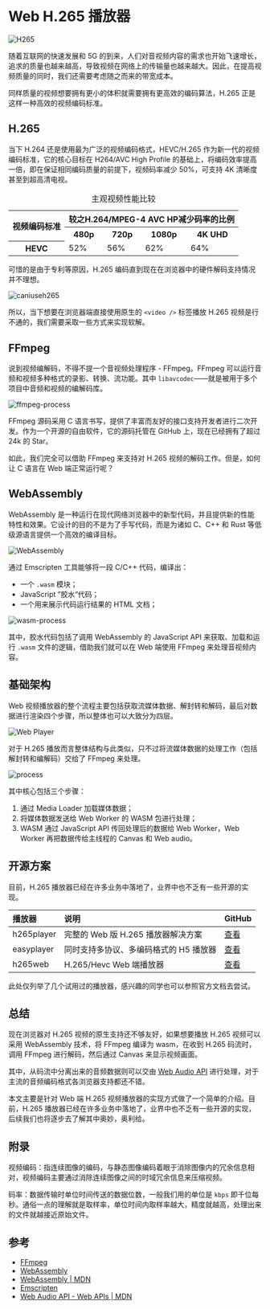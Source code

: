 # Web H.265 播放器

<img :src="$withBase('/images/video/advanced/h265-hevc.jpg')" alt="H265">

随着互联网的快速发展和 5G 的到来，人们对音视频内容的需求也开始飞速增长，追求的质量也越来越高，导致视频在网络上的传输量也越来越大。因此，在提高视频质量的同时，我们还需要考虑随之而来的带宽成本。

同样质量的视频想要拥有更小的体积就需要拥有更高效的编码算法，H.265 正是这样一种高效的视频编码标准。

## H.265

当下 H.264 还是使用最为广泛的视频编码格式，HEVC/H.265 作为新一代的视频编码标准，它的核心目标在 H264/AVC High Profile 的基础上，将编码效率提高一倍，即在保证相同编码质量的前提下，视频码率减少 50%，可支持 4K 清晰度甚至到超高清电视。

<table cellpadding="1" cellspacing="1">
 <caption>
  主观视频性能比较
 </caption>
 <tbody>
  <tr>
   <th rowspan="2">视频编码标准</th>
   <th colspan="5">较之H.264/MPEG-4 AVC HP减少码率的比例</th>
  </tr>
  <tr>
   <th>480p</th>
   <th>720p</th>
   <th>1080p</th>
   <th>4K UHD</th>
  </tr>
  <tr>
   <th>HEVC</th>
   <td>52%</td>
   <td>56%</td>
   <td>62%</td>
   <td>64%</td>
  </tr>
 </tbody>
</table>

可惜的是由于专利等原因，H.265 编码直到现在在浏览器中的硬件解码支持情况并不理想。

<img :src="$withBase('/images/video/advanced/caniuseh265.png')" alt="caniuseh265">

所以，当下想要在浏览器端直接使用原生的 `<video />` 标签播放 H.265 视频是行不通的，我们需要采取一些方式来实现软解。

## FFmpeg

说到视频编解码，不得不提一个音视频处理程序 - FFmpeg。FFmpeg 可以运行音频和视频多种格式的录影、转换、流功能。其中 `libavcodec`——就是被用于多个项目中音频和视频的编解码库。

<img :src="$withBase('/images/video/advanced/ffmpeg-process.png')" alt="ffmpeg-process">

FFmpeg 源码采用 C 语言书写，提供了丰富而友好的接口支持开发者进行二次开发。作为一个开源的自由软件，它的源码托管在 GitHub 上，现在已经拥有了超过 24k 的 Star。

如此，我们完全可以借助 FFmpeg 来支持对 H.265 视频的解码工作。但是，如何让 C 语言在 Web 端正常运行呢？

## WebAssembly

WebAssembly 是一种运行在现代网络浏览器中的新型代码，并且提供新的性能特性和效果。它设计的目的不是为了手写代码，而是为诸如 C、C++ 和 Rust 等低级源语言提供一个高效的编译目标。

<img :src="$withBase('/images/video/advanced/caniusewebassembly.webp')" alt="WebAssembly">

通过 Emscripten 工具能够将一段 C/C++ 代码，编译出：

- 一个 `.wasm` 模块；
- JavaScript ”胶水“代码；
- 一个用来展示代码运行结果的 HTML 文档；

<img :src="$withBase('/images/video/advanced/wasm-process.webp')" alt="wasm-process">

其中，胶水代码包括了调用 WebAssembly 的 JavaScript API 来获取、加载和运行 `.wasm` 文件的逻辑，借助我们就可以在 Web 端使用 FFmpeg 来处理音视频内容。

## 基础架构

Web 视频播放器的整个流程主要包括获取流媒体数据、解封转和解码，最后对数据进行渲染四个步骤，所以整体也可以大致分为四层。

<img :src="$withBase('/images/video/advanced/layer.png')" alt="Web Player">

对于 H.265 播放而言整体结构与此类似，只不过将流媒体数据的处理工作（包括解封转和编解码）交给了 FFmpeg 来处理。

<img :src="$withBase('/images/video/advanced/process.png')" alt="process">

其中核心包括三个步骤：

1. 通过 Media Loader 加载媒体数据；
2. 将媒体数据发送给 Web Worker 的 WASM 包进行处理；
3. WASM 通过 JavaScript API 传回处理后的数据给 Web Worker，Web Worker 再把数据传给主线程的 Canvas 和 Web audio。

## 开源方案

目前，H.265 播放器已经在许多业务中落地了，业界中也不乏有一些开源的实现。

| 播放器     | 说明                                   | GitHub              |
| :--------- | :------------------------------------- | :------------------ |
| h265player | 完整的 Web 版 H.265 播放器解决方案     | [查看][h265player]  |
| easyplayer | 同时支持多协议、多编码格式的 H5 播放器 | [查看][easy_player] |
| h265web    | H.265/Hevc Web 端播放器                | [查看][h265web]     |

此处仅列举了几个试用过的播放器，感兴趣的同学也可以参照官方文档去尝试。

## 总结

现在浏览器对 H.265 视频的原生支持还不够友好，如果想要播放 H.265 视频可以采用 WebAssembly 技术，将 FFmpeg 编译为 wasm，在收到 H.265 码流时，调用 FFmpeg 进行解码，然后通过 Canvas 来显示视频画面。

其中，从码流中分离出来的音频数据则可以交由 [Web Audio API][web_audio_api] 进行处理，对于主流的音频编码格式各浏览器支持都还不错。

本文主要是针对 Web 端 H.265 视频播放器的实现方式做了一个简单的介绍。目前，H.265 播放器已经在许多业务中落地了，业界中也不乏有一些开源的实现，后续我们也将逐步去了解其中奥妙，奥利给。

## 附录

视频编码：指连续图像的编码，与静态图像编码着眼于消除图像内的冗余信息相对，视频编码主要通过消除连续图像之间的时域冗余信息来压缩视频。

码率：数据传输时单位时间传送的数据位数，一般我们用的单位是 `kbps` 即千位每秒。通俗一点的理解就是取样率，单位时间内取样率越大，精度就越高，处理出来的文件就越接近原始文件。

## 参考

- [FFmpeg](https://github.com/FFmpeg/FFmpeg)
- [WebAssembly](https://webassembly.org/)
- [WebAssembly | MDN](https://developer.mozilla.org/en-US/docs/WebAssembly)
- [Emscripten][emscripten]
- [Web Audio API - Web APIs | MDN][web_audio_api]

[emscripten]: https://emscripten.org/index.html
[web_audio_api]: https://developer.mozilla.org/en-US/docs/Web/API/Web_Audio_API
[h265player]: https://github.com/goldvideo/h265player
[h265web]: https://github.com/numberwolf/h265web.js
[easy_player]: https://github.com/tsingsee/EasyPlayer.js
